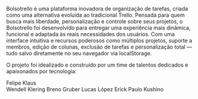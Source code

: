 Bolsotrello é uma plataforma inovadora de organização de tarefas, criada como uma alternativa evoluída ao tradicional Trello. Pensada para quem busca mais liberdade, personalização e controle sobre seus projetos, o Bolsotrello foi desenvolvido para entregar uma experiência mais dinâmica, funcional e adaptada às reais necessidades dos usuários.
Com uma interface intuitiva e recursos poderosos como múltiplos projetos, suporte a membros, edição de colunas, exclusão de tarefas e personalização total — tudo salvo diretamente no seu navegador via localStorage.

O projeto foi idealizado e construído por um time de talentos dedicados e apaixonados por tecnologia:

Felipe Klaus  
Wendell Klering 
Breno Gruber 
Lucas López 
Erick 
Paulo Kushino